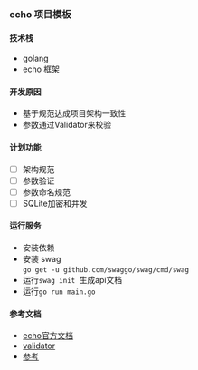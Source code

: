 ### echo 项目模板
#### 技术栈
- golang
- echo 框架

#### 开发原因 
- 基于规范达成项目架构一致性
- 参数通过Validator来校验

#### 计划功能
- [ ] 架构规范
- [ ] 参数验证
- [ ] 参数命名规范
- [ ] SQLite加密和并发

####  运行服务
- 安装依赖
- 安装 swag   
    ```go get -u github.com/swaggo/swag/cmd/swag```
- 运行```swag init ```生成api文档
- 运行```go run main.go```  

#### 参考文档
- [echo官方文档](https://echo.labstack.com/)
- [validator](https://github.com/go-playground/validator)
- [参考](https://mp.weixin.qq.com/mp/appmsgalbum?__biz=MzAxNzY0NDE3NA==&action=getalbum&album_id=1406496244629127169&scene=173)